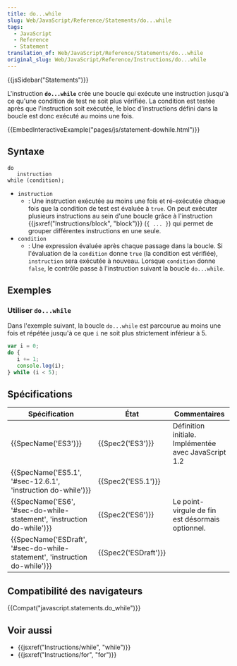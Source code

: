 ```yaml
---
title: do...while
slug: Web/JavaScript/Reference/Statements/do...while
tags:
  - JavaScript
  - Reference
  - Statement
translation_of: Web/JavaScript/Reference/Statements/do...while
original_slug: Web/JavaScript/Reference/Instructions/do...while
---
```

{{jsSidebar("Statements")}}

L'instruction **`do...while`** crée une boucle qui exécute une instruction jusqu'à ce qu'une condition de test ne soit plus vérifiée. La condition est testée après que l'instruction soit exécutée, le bloc d'instructions défini dans la boucle est donc exécuté au moins une fois.

{{EmbedInteractiveExample("pages/js/statement-dowhile.html")}}

## Syntaxe

    do
       instruction
    while (condition);

- `instruction`
  - : Une instruction exécutée au moins une fois et ré-exécutée chaque fois que la condition de test est évaluée à `true`. On peut exécuter plusieurs instructions au sein d'une boucle grâce à l'instruction {{jsxref("Instructions/block", "block")}} (`{ ... }`) qui permet de grouper différentes instructions en une seule.
- `condition`
  - : Une expression évaluée après chaque passage dans la boucle. Si l'évaluation de la `condition` donne `true` (la condition est vérifiée), `instruction` sera exécutée à nouveau. Lorsque `condition` donne `false`, le contrôle passe à l'instruction suivant la boucle `do...while`.

## Exemples

### Utiliser `do...while`

Dans l'exemple suivant, la boucle `do...while` est parcourue au moins une fois et répétée jusqu'à ce que `i` ne soit plus strictement inférieur à 5.

```js
var i = 0;
do {
   i += 1;
   console.log(i);
} while (i < 5);
```

## Spécifications

| Spécification                                                                                        | État                         | Commentaires                                         |
| ---------------------------------------------------------------------------------------------------- | ---------------------------- | ---------------------------------------------------- |
| {{SpecName('ES3')}}                                                                             | {{Spec2('ES3')}}         | Définition initiale. Implémentée avec JavaScript 1.2 |
| {{SpecName('ES5.1', '#sec-12.6.1', 'instruction do-while')}}                     | {{Spec2('ES5.1')}}     |                                                      |
| {{SpecName('ES6', '#sec-do-while-statement', 'instruction do-while')}}         | {{Spec2('ES6')}}         | Le point-virgule de fin est désormais optionnel.     |
| {{SpecName('ESDraft', '#sec-do-while-statement', 'instruction do-while')}} | {{Spec2('ESDraft')}} |                                                      |

## Compatibilité des navigateurs

{{Compat("javascript.statements.do_while")}}

## Voir aussi

- {{jsxref("Instructions/while", "while")}}
- {{jsxref("Instructions/for", "for")}}
